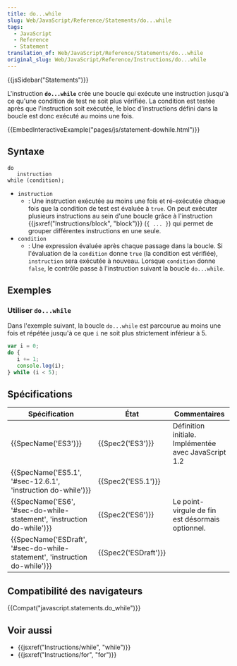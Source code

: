 ```yaml
---
title: do...while
slug: Web/JavaScript/Reference/Statements/do...while
tags:
  - JavaScript
  - Reference
  - Statement
translation_of: Web/JavaScript/Reference/Statements/do...while
original_slug: Web/JavaScript/Reference/Instructions/do...while
---
```

{{jsSidebar("Statements")}}

L'instruction **`do...while`** crée une boucle qui exécute une instruction jusqu'à ce qu'une condition de test ne soit plus vérifiée. La condition est testée après que l'instruction soit exécutée, le bloc d'instructions défini dans la boucle est donc exécuté au moins une fois.

{{EmbedInteractiveExample("pages/js/statement-dowhile.html")}}

## Syntaxe

    do
       instruction
    while (condition);

- `instruction`
  - : Une instruction exécutée au moins une fois et ré-exécutée chaque fois que la condition de test est évaluée à `true`. On peut exécuter plusieurs instructions au sein d'une boucle grâce à l'instruction {{jsxref("Instructions/block", "block")}} (`{ ... }`) qui permet de grouper différentes instructions en une seule.
- `condition`
  - : Une expression évaluée après chaque passage dans la boucle. Si l'évaluation de la `condition` donne `true` (la condition est vérifiée), `instruction` sera exécutée à nouveau. Lorsque `condition` donne `false`, le contrôle passe à l'instruction suivant la boucle `do...while`.

## Exemples

### Utiliser `do...while`

Dans l'exemple suivant, la boucle `do...while` est parcourue au moins une fois et répétée jusqu'à ce que `i` ne soit plus strictement inférieur à 5.

```js
var i = 0;
do {
   i += 1;
   console.log(i);
} while (i < 5);
```

## Spécifications

| Spécification                                                                                        | État                         | Commentaires                                         |
| ---------------------------------------------------------------------------------------------------- | ---------------------------- | ---------------------------------------------------- |
| {{SpecName('ES3')}}                                                                             | {{Spec2('ES3')}}         | Définition initiale. Implémentée avec JavaScript 1.2 |
| {{SpecName('ES5.1', '#sec-12.6.1', 'instruction do-while')}}                     | {{Spec2('ES5.1')}}     |                                                      |
| {{SpecName('ES6', '#sec-do-while-statement', 'instruction do-while')}}         | {{Spec2('ES6')}}         | Le point-virgule de fin est désormais optionnel.     |
| {{SpecName('ESDraft', '#sec-do-while-statement', 'instruction do-while')}} | {{Spec2('ESDraft')}} |                                                      |

## Compatibilité des navigateurs

{{Compat("javascript.statements.do_while")}}

## Voir aussi

- {{jsxref("Instructions/while", "while")}}
- {{jsxref("Instructions/for", "for")}}
